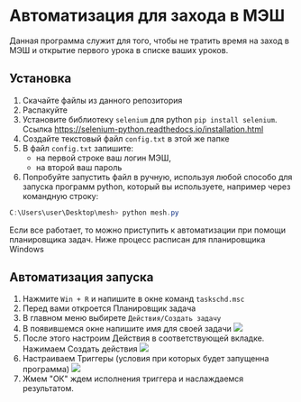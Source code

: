 # Автоматизация для захода в МЭШ

Данная программа служит для того, чтобы не тратить время на заход в МЭШ и открытие первого урока в списке ваших уроков.

## Установка
1. Скачайте файлы из данного репозитория
2. Распакуйте
3. Установите библиотеку `selenium` для python `pip install selenium`. Ссылка https://selenium-python.readthedocs.io/installation.html
3. Создайте текстовый файл `config.txt` в этой же папке
4. В файл `config.txt` запишите:
    + на первой строке ваш логин МЭШ,
    + на второй ваш пароль
5. Попробуйте запустить файл в ручную, используя любой способо для запуска программ python, который вы используете, например через командную строку:
```powershell
C:\Users\user\Desktop\mesh> python mesh.py
```
Если все работает, то можно приступить к автоматизации при помощи планировщика задач. 
Ниже процесс расписан для планировщика Windows

## Автоматизация запуска
1. Нажмите `Win + R` и напишите в окне команд `taskschd.msc`
2. Перед вами откроется Планировщик задача
3. В главном меню выбирете `Действия/Создать задачу`
4. В появившемся окне напишите имя для своей задачи
![](https://i.ibb.co/chB13p8/2020-05-21-12-35-19.png"=50x)
5. После этого настроим Действия в соответствующей вкладке. Нажимаем Создать действия 
![](https://i.ibb.co/chB13p8/2020-05-21-12-35-19.png"=50x)
6. Настраиваем Триггеры (условия при которых будет запущенна программа)
![](https://i.ibb.co/tpc3N01/2020-05-21-14-05-48.png"=50x)
7. Жмем "ОК" ждем исполнения триггера и наслаждаемся результатом.
